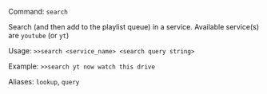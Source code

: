 Command: `search`

Search (and then add to the playlist queue) in a service. Available service(s) are `youtube` (or `yt`)

Usage:
```>>search <service_name> <search query string>```

Example:
`>>search yt now watch this drive`

Aliases:
`lookup`, `query`